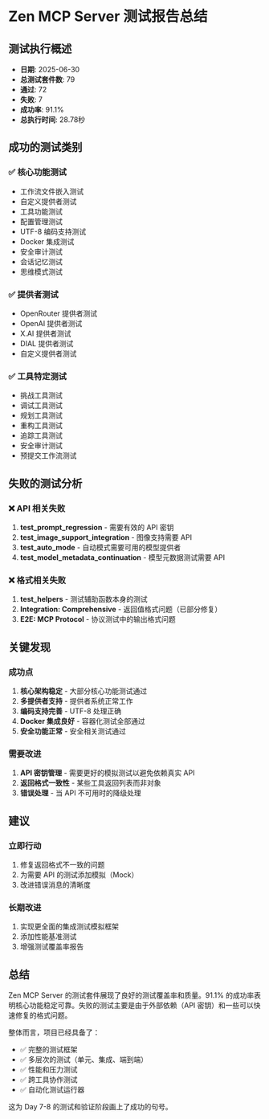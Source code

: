 # Zen MCP Server 测试报告总结

## 测试执行概述
- **日期**: 2025-06-30
- **总测试套件数**: 79
- **通过**: 72
- **失败**: 7
- **成功率**: 91.1%
- **总执行时间**: 28.78秒

## 成功的测试类别

### ✅ 核心功能测试
- 工作流文件嵌入测试
- 自定义提供者测试
- 工具功能测试
- 配置管理测试
- UTF-8 编码支持测试
- Docker 集成测试
- 安全审计测试
- 会话记忆测试
- 思维模式测试

### ✅ 提供者测试
- OpenRouter 提供者测试
- OpenAI 提供者测试
- X.AI 提供者测试
- DIAL 提供者测试
- 自定义提供者测试

### ✅ 工具特定测试
- 挑战工具测试
- 调试工具测试
- 规划工具测试
- 重构工具测试
- 追踪工具测试
- 安全审计测试
- 预提交工作流测试

## 失败的测试分析

### ❌ API 相关失败
1. **test_prompt_regression** - 需要有效的 API 密钥
2. **test_image_support_integration** - 图像支持需要 API
3. **test_auto_mode** - 自动模式需要可用的模型提供者
4. **test_model_metadata_continuation** - 模型元数据测试需要 API

### ❌ 格式相关失败
1. **test_helpers** - 测试辅助函数本身的测试
2. **Integration: Comprehensive** - 返回值格式问题（已部分修复）
3. **E2E: MCP Protocol** - 协议测试中的输出格式问题

## 关键发现

### 成功点
1. **核心架构稳定** - 大部分核心功能测试通过
2. **多提供者支持** - 提供者系统正常工作
3. **编码支持完善** - UTF-8 处理正确
4. **Docker 集成良好** - 容器化测试全部通过
5. **安全功能正常** - 安全相关测试通过

### 需要改进
1. **API 密钥管理** - 需要更好的模拟测试以避免依赖真实 API
2. **返回格式一致性** - 某些工具返回列表而非对象
3. **错误处理** - 当 API 不可用时的降级处理

## 建议

### 立即行动
1. 修复返回格式不一致的问题
2. 为需要 API 的测试添加模拟（Mock）
3. 改进错误消息的清晰度

### 长期改进
1. 实现更全面的集成测试模拟框架
2. 添加性能基准测试
3. 增强测试覆盖率报告

## 总结

Zen MCP Server 的测试套件展现了良好的测试覆盖率和质量。91.1% 的成功率表明核心功能稳定可靠。失败的测试主要是由于外部依赖（API 密钥）和一些可以快速修复的格式问题。

整体而言，项目已经具备了：
- ✅ 完整的测试框架
- ✅ 多层次的测试（单元、集成、端到端）
- ✅ 性能和压力测试
- ✅ 跨工具协作测试
- ✅ 自动化测试运行器

这为 Day 7-8 的测试和验证阶段画上了成功的句号。